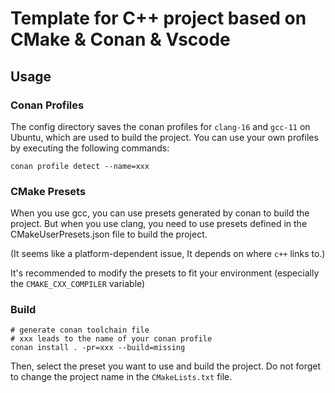 # Template for C++ project based on CMake & Conan & Vscode
## Usage
### Conan Profiles
The config directory saves the conan profiles for `clang-16` and `gcc-11` on Ubuntu, which are used to build the project.
You can use your own profiles by executing the following commands:
```shell
conan profile detect --name=xxx
```
### CMake Presets
When you use gcc, you can use presets generated by conan to build the project.
But when you use clang, you need to use presets defined in the CMakeUserPresets.json file to build the project.

(It seems like a platform-dependent issue, It depends on where `c++` links to.)

It's recommended to modify the presets to fit your environment (especially the `CMAKE_CXX_COMPILER` variable)
### Build
```shell
# generate conan toolchain file
# xxx leads to the name of your conan profile
conan install . -pr=xxx --build=missing
```
Then, select the preset you want to use and build the project.
Do not forget to change the project name in the `CMakeLists.txt` file.
